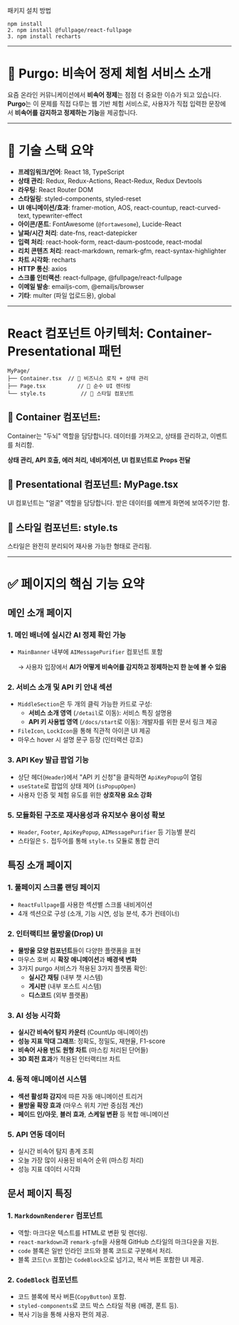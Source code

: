 패키지 설치 방법
```
npm install
2. npm install @fullpage/react-fullpage
3. npm install recharts
```

---

# 🚀 Purgo: 비속어 정제 체험 서비스 소개

요즘 온라인 커뮤니케이션에서 **비속어 정제**는 점점 더 중요한 이슈가 되고 있습니다. **Purgo**는 이 문제를 직접 다루는 웹 기반 체험 서비스로, 사용자가 직접 입력한 문장에서 **비속어를 감지하고 정제하는 기능**을 제공합니다.

---

# 🔧 **기술 스택 요약**

- **프레임워크/언어**: React 18, TypeScript
- **상태 관리**: Redux, Redux-Actions, React-Redux, Redux Devtools
- **라우팅**: React Router DOM
- **스타일링**: styled-components, styled-reset
- **UI 애니메이션/효과**: framer-motion, AOS, react-countup, react-curved-text, typewriter-effect
- **아이콘/폰트**: FontAwesome (`@fortawesome`), Lucide-React
- **날짜/시간 처리**: date-fns, react-datepicker
- **입력 처리**: react-hook-form, react-daum-postcode, react-modal
- **리치 콘텐츠 처리**: react-markdown, remark-gfm, react-syntax-highlighter
- **차트 시각화**: recharts
- **HTTP 통신**: axios
- **스크롤 인터랙션**: react-fullpage, @fullpage/react-fullpage
- **이메일 발송**: emailjs-com, @emailjs/browser
- **기타**: multer (파일 업로드용), global

---

# React 컴포넌트 아키텍처: Container-Presentational 패턴
```
MyPage/
├── Container.tsx  // 🧠 비즈니스 로직 + 상태 관리
├── Page.tsx          // 🎨 순수 UI 렌더링
└── style.ts           // 💅 스타일 컴포넌트
```
## 🧠 Container 컴포넌트:

Container는 "두뇌" 역할을 담당합니다. 데이터를 가져오고, 상태를 관리하고, 이벤트를 처리함.

**상태 관리, API 호출, 에러 처리, 네비게이션, UI 컴포넌트로** **Props 전달**

## 🎨 Presentational 컴포넌트: MyPage.tsx

UI 컴포넌트는 "얼굴" 역할을 담당합니다. 받은 데이터를 예쁘게 화면에 보여주기만 함.

## 💅 스타일 컴포넌트: style.ts

스타일은 완전히 분리되어 재사용 가능한 형태로 관리됨.

---

# ✅ 페이지의 핵심 기능 요약

## 메인 소개 페이지

### 1. **메인 배너에 실시간 AI 정제 확인 가능**

- `MainBanner` 내부에 `AIMessagePurifier` 컴포넌트 포함
    
    → 사용자 입장에서 **AI가 어떻게 비속어를 감지하고 정제하는지 한 눈에 볼 수 있음**

### 2. **서비스 소개 및 API 키 안내 섹션**

- `MiddleSection`은 두 개의 클릭 가능한 카드로 구성:
    - **서비스 소개 영역** (`/detail`로 이동): 서비스 특징 설명용
    - **API 키 사용법 영역** (`/docs/start`로 이동): 개발자를 위한 문서 링크 제공
- `FileIcon`, `LockIcon`을 통해 직관적 아이콘 UI 제공
- 마우스 hover 시 설명 문구 등장 (인터랙션 강조)

### 3. **API Key 발급 팝업 기능**

- 상단 헤더(`Header`)에서 "API 키 신청"을 클릭하면 `ApiKeyPopup`이 열림
- `useState`로 팝업의 상태 제어 (`isPopupOpen`)
- 사용자 인증 및 체험 유도를 위한 **상호작용 요소 강화**

### 5. **모듈화된 구조로 재사용성과 유지보수 용이성 확보**

- `Header`, `Footer`, `ApiKeyPopup`, `AIMessagePurifier` 등 기능별 분리
- 스타일은 `S.` 접두어를 통해 `style.ts` 모듈로 통합 관리

## 특징 소개 페이지

### 1. **풀페이지 스크롤 랜딩 페이지**

- `ReactFullpage`를 사용한 섹션별 스크롤 내비게이션
- 4개 섹션으로 구성 (소개, 기능 시연, 성능 분석, 추가 컨테이너)

### 2. **인터랙티브 물방울(Drop) UI**

- **물방울 모양 컴포넌트**들이 다양한 플랫폼을 표현
- 마우스 호버 시 **확장 애니메이션**과 **배경색 변화**
- 3가지 purgo 서비스가 적용된 3가지 플랫폼 확인:
    - **실시간 채팅** (내부 챗 시스템)
    - **게시판** (내부 포스트 시스템)
    - **디스코드** (외부 플랫폼)

### 3. **AI 성능 시각화**

- **실시간 비속어 탐지 카운터** (CountUp 애니메이션)
- **성능 지표 막대 그래프**: 정확도, 정밀도, 재현율, F1-score
- **비속어 사용 빈도 원형 차트** (마스킹 처리된 단어들)
- **3D 회전 효과**가 적용된 인터랙티브 차트

### 4. **동적 애니메이션 시스템**

- **섹션 활성화 감지**에 따른 자동 애니메이션 트리거
- **물방울 확장 효과** (마우스 위치 기반 중심점 계산)
- **페이드 인/아웃**, **블러 효과**, **스케일 변환** 등 복합 애니메이션

### 5. **API 연동 데이터**

- 실시간 비속어 탐지 총계 조회
- 오늘 가장 많이 사용된 비속어 순위 (마스킹 처리)
- 성능 지표 데이터 시각화

## 문서 페이지 특징

### **1. `MarkdownRenderer` 컴포넌트**

- 역할: 마크다운 텍스트를 HTML로 변환 및 렌더링.
- `react-markdown`과 `remark-gfm`을 사용해 GitHub 스타일의 마크다운을 지원.
- `code` 블록은 일반 인라인 코드와 블록 코드로 구분해서 처리.
- 블록 코드(`\n` 포함)는 `CodeBlock`으로 넘기고, 복사 버튼 포함한 UI 제공.

### 2. **`CodeBlock` 컴포넌트**

- 코드 블록에 복사 버튼(`CopyButton`) 포함.
- `styled-components`로 코드 박스 스타일 적용 (배경, 폰트 등).
- 복사 기능을 통해 사용자 편의 제공.
